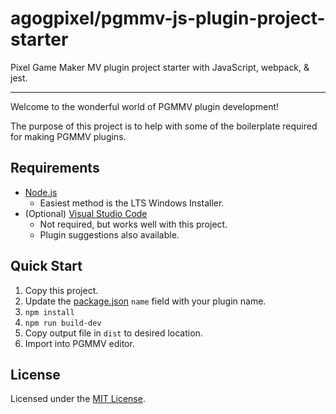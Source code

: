 # agogpixel/pgmmv-js-plugin-project-starter

Pixel Game Maker MV plugin project starter with JavaScript, webpack, & jest.

<hr>

Welcome to the wonderful world of PGMMV plugin development!

The purpose of this project is to help with some of the boilerplate required for making PGMMV plugins.

## Requirements

-   [Node.js](https://nodejs.org/en/download/)
    -   Easiest method is the LTS Windows Installer.
-   (Optional) [Visual Studio Code](https://code.visualstudio.com/download)
    -   Not required, but works well with this project.
    -   Plugin suggestions also available.

## Quick Start

1. Copy this project.
2. Update the [package.json](./package.json) `name` field with your plugin name.
3. `npm install`
4. `npm run build-dev`
5. Copy output file in `dist` to desired location.
6. Import into PGMMV editor.

## License

Licensed under the [MIT License](./LICENSE).
